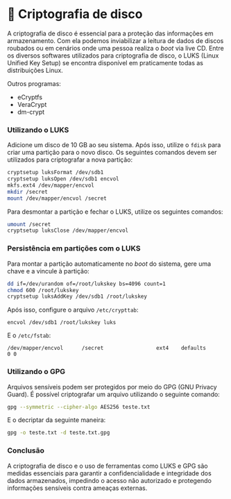 # 💽 Criptografia de disco

A criptografia de disco é essencial para a proteção das informações em armazenamento. Com ela podemos inviabilizar a leitura de dados de discos roubados ou em cenários onde uma pessoa realiza o _boot_ via live CD. Entre os diversos softwares utilizados para criptografia de disco, o LUKS (Linux Unified Key Setup) se encontra disponível em praticamente todas as distribuições Linux.

Outros programas:

* eCryptfs
* VeraCrypt
* dm-crypt

### Utilizando o LUKS

Adicione um disco de 10 GB ao seu sistema. Após isso, utilize o `fdisk` para criar uma partição para o novo disco. Os seguintes comandos devem ser utilizados para criptografar a nova partição:

```bash
cryptsetup luksFormat /dev/sdb1
cryptsetup luksOpen /dev/sdb1 encvol
mkfs.ext4 /dev/mapper/encvol
mkdir /secret
mount /dev/mapper/encvol /secret
```

Para desmontar a partição e fechar o LUKS, utilize os seguintes comandos:

```bash
umount /secret
cryptsetup luksClose /dev/mapper/encvol
```

### Persistência em partições com o LUKS

Para montar a partição automaticamente no _boot_ do sistema, gere uma chave e a vincule à partição:

```bash
dd if=/dev/urandom of=/root/lukskey bs=4096 count=1
chmod 600 /root/lukskey
cryptsetup luksAddKey /dev/sdb1 /root/lukskey
```

Após isso, configure o arquivo `/etc/crypttab`:

```
encvol /dev/sdb1 /root/lukskey luks
```

E o `/etc/fstab`:

```
/dev/mapper/encvol      /secret                 ext4    defaults        0 0
```

### Utilizando o GPG

Arquivos sensíveis podem ser protegidos por meio do GPG (GNU Privacy Guard). É possível criptografar um arquivo utilizando o seguinte comando:

```bash
gpg --symmetric --cipher-algo AES256 teste.txt
```

E o decriptar da seguinte maneira:

```bash
gpg -o teste.txt -d teste.txt.gpg
```

### Conclusão

A criptografia de disco e o uso de ferramentas como LUKS e GPG são medidas essenciais para garantir a confidencialidade e integridade dos dados armazenados, impedindo o acesso não autorizado e protegendo informações sensíveis contra ameaças externas.
